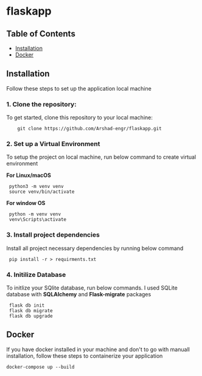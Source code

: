 # flaskapp
## Table of Contents
   - [Installation](#installation)
   - [Docker](#docker)

## Installation
  Follow these steps to set up the application local machine
  ### 1. Clone the repository:

   To get started, clone this repository to your local machine:

     
        git clone https://github.com/Arshad-engr/flaskapp.git

        

  ### 2. Set up a Virtual Environment

  To setup the project on local machine, run below command to create virtual environment

  **For Linux/macOS**

        
     python3 -m venv venv
     source venv/bin/activate

        

  **For window OS**

     
     python -m venv venv
     venv\Scripts\activate
     

  ### 3. Install project dependencies
   Install all project necessary dependencies by running below command

     
     pip install -r > requirments.txt

     

  ### 4. Initilize Database
   To initlize your SQlite database, run below commands. I used SQLite database with **SQLAlchemy** and **Flask-migrate** packages

     
     flask db init
     flask db migrate
     flask db upgrade
     
## Docker
   If you have docker installed in your machine and don't to go with manuall installation, follow these steps to containerize your application
   ```
   docker-compose up --build

   ``` 


